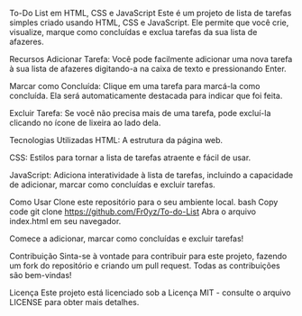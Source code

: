 To-Do List em HTML, CSS e JavaScript
Este é um projeto de lista de tarefas simples criado usando HTML, CSS e JavaScript. Ele permite que você crie, visualize, marque como concluídas e exclua tarefas da sua lista de afazeres.

Recursos
Adicionar Tarefa: Você pode facilmente adicionar uma nova tarefa à sua lista de afazeres digitando-a na caixa de texto e pressionando Enter.

Marcar como Concluída: Clique em uma tarefa para marcá-la como concluída. Ela será automaticamente destacada para indicar que foi feita.

Excluir Tarefa: Se você não precisa mais de uma tarefa, pode excluí-la clicando no ícone de lixeira ao lado dela.


Tecnologias Utilizadas
HTML: A estrutura da página web.

CSS: Estilos para tornar a lista de tarefas atraente e fácil de usar.

JavaScript: Adiciona interatividade à lista de tarefas, incluindo a capacidade de adicionar, marcar como concluídas e excluir tarefas.

Como Usar
Clone este repositório para o seu ambiente local.
bash
Copy code
git clone https://github.com/Fr0yz/To-do-List
Abra o arquivo index.html em seu navegador.

Comece a adicionar, marcar como concluídas e excluir tarefas!

Contribuição
Sinta-se à vontade para contribuir para este projeto, fazendo um fork do repositório e criando um pull request. Todas as contribuições são bem-vindas!

Licença
Este projeto está licenciado sob a Licença MIT - consulte o arquivo LICENSE para obter mais detalhes.

